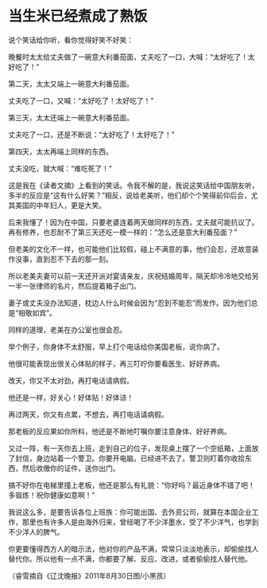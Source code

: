 # 当生米已经煮成了熟饭

说个笑话给你听，看你觉得好笑不好笑： 

晚餐时太太给丈夫做了一碗意大利番茄面，丈夫吃了一口，大喊：“太好吃了！太好吃了！” 

第二天，太太又端上一碗意大利番茄面。 

丈夫吃了一口，又喊：“太好吃了！太好吃了！” 

第三天，太太还端上一碗意大利番茄面。 

丈夫吃了一口，还是不断说：“太好吃了！太好吃了！” 

第四天，太太再端上同样的东西。 

丈夫没吃，就大喊：“难吃死了！” 

这是我在《读者文摘》上看到的笑话。令我不解的是，我说这笑话给中国朋友听，多半的反应是“这有什么好笑？”相反，说给老美听，他们却个个笑得前仰后合，尤其美国的中年妇人，更是大笑。 

后来我懂了！因为在中国，只要老婆连着两天做同样的东西，丈夫就可能抗议了。再有修养，也忍耐不了第三天还吃一模一样的：“怎么还是意大利番茄面？” 

但老美的文化不一样，也可能他们比较假，碰上不满意的事，他们会忍，还故意装作没事，直到忍不下去的那一刻。 

所以老美夫妻可以前一天还开派对宴请亲友，庆祝结婚周年，隔天却冷冷地交给另一半一张律师的名片，然后提着箱子出门。 

妻子或丈夫没办法知道，枕边人什么时候会因为“忍到不能忍”而发作。因为他们总是“相敬如宾”。 

同样的道理，老美在办公室也很会忍。 

举个例子，你身体不太舒服，早上打个电话给你美国老板，说你病了。 

他很可能表现出很关心体贴的样子，再三叮咛你要看医生、好好养病。 

改天，你又不太对劲，再打电话请病假。 

他还是一样，好关心！好体贴！好体谅！ 

再过两天，你又有点累，不想去，再打电话请病假。 

那老板的反应果如你所料，他还是不断地叮嘱你要注意身体、好好养病。 

又过一阵，有一天你去上班，走到自己的位子，发现桌上摆了一个空纸箱，上面放了封信，身边站着一个警卫。你要开电脑，已经进不去了。警卫则盯着你收拾东西，然后收缴你的证件，送你出门。 

搞不好你在电梯里撞上老板，他还是那么有礼貌：“你好吗？最近身体不错了吧！多锻炼！祝你健康如意啊！” 

我说这么多，是要告诉各位上班族：你可能出国、去外资公司，就算在本国企业工作，那里也有许多人是由海外归来，曾经喝了不少洋墨水，受了不少洋气，也学到不少洋人的脾气。 

你更要懂得西方人的暗示法，他对你的产品不满，常常只淡淡地表示，却偷偷找人替代你。所以他有一点不满，你都要了解、反应、改进，或者偷偷找人替代他。 

（睿雪摘自《辽沈晚报》2011年8月30日图/小黑孩）
